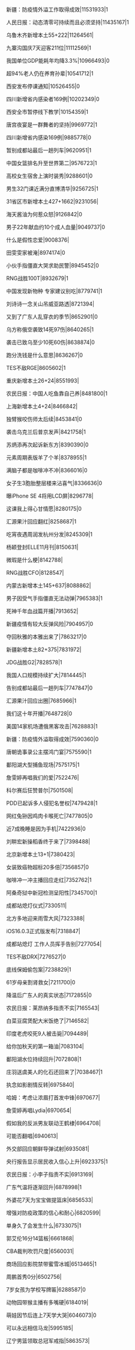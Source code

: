 新疆：防疫情外溢工作取得成效|11531933|1

人民日报：动态清零可持续而且必须坚持|11435167|1

乌鲁木齐新增本土55+222|11264561|

九寨沟国庆7天迎客211位|11112569|1

我国单位GDP能耗年均降3.3%|10966493|0

超94%老人仍在养育孙辈|10541712|1

西安发布停课通知|10526455|0

四川新增省内感染者169例|10202349|0

西安全市暂停线下教学|10154359|1

唐宫夜宴是一群舞者的坚持|9969772|1

四川新增省内感染169例|9885778|0

暂别成都站最后一趟列车|9620951|1

中国女篮排名升至世界第二|9576723|1

高校女生宿舍上演时装秀|9288601|0

男生32门课近满分直博清华|9256725|1

31省区市新增本土427+1662|9231056|

海天酱油为何惹众怒|9126842|0

男子22年献血约10个成人血量|9049737|0

什么是假性恋爱|9008376|

田雯雯家被淹|8974174|0

小伙手指僵直大哭求助民警|8945452|0

RNG战胜100T|8932679|1

中国发现新物种 专家建议别吃|8779741|1

刘诗诗一念关山吊威亚路透|8721394|

又到了广东人乱穿衣的季节|8652901|0

乌方称俄空袭致14死97伤|8640265|1

袭击已致乌至少10死60伤|8638874|0

跑分洗钱是什么意思|8636267|0

TES不敌RGE|8605602|1

重庆新增本土26+24|8551993|

农民日报：中国人吃鱼靠自己养|8481800|1

上海新增本土4+24|8466842|

独臂猴咬伤师太后续|8453841|0

袭击乌克兰后普京发声|8421758|1

苏炳添再次起诉新东方|8390390|0

元素周期表版羊了个羊|8378955|1

满脑子都是咖啡冲不冲|8366016|0

女子生3胞胎整层楼来沾喜气|8336636|0

曝iPhone SE 4将用LCD屏|8296778|

这课我上得心甘情愿|8280175|0

汇源果汁回应翻红|8258687|1

吃宵夜遇周润发杭州分发|8245309|1

杨颖登封ELLE11月刊|8150631|

微瑕是什么梗|8142788|

RNG战胜CFO|8128547|

内蒙古新增本土145+637|8088862|

男子因受气手指僵直无法动弹|7965383|1

死神千年血战篇开播|7913652|

新疆疫情有较大反弹风险|7904957|0

夺回秋雅的本雅出来了|7863217|0

新疆新增本土82+375|7831972|

JDG战胜G2|7828578|1

我国人口规模持续扩大|7814445|1

告别成都站最后一趟列车|7747847|0

汇源果汁回应出圈|7685966|1

我们这十年开播|7648728|0

美国14家机场遭俄黑客攻击|7628883|1

新疆：防疫情外溢取得成效|7590360|0

唐朝诡事录公主摆鸿门宴|7575590|1

鄱阳湖大型捕鱼现场|7575175|1

詹雯婷再唱我们的爱|7522476|

科尔赛后狂赞普尔|7501508|

PDD已起诉多人侵犯名誉权|7479428|1

网红兔狲因鸡肉卡喉死亡|7477805|0

近7成晚睡是因为手机|7422936|0

刘畊宏新操稻香终于来了|7398488|

北京新增本土13+1|7380423|

女装致癌物超标20多倍|7356857|0

咖啡冲一冲主播回应走红|7352762|1

阿桑奇狱中新冠检测呈阳性|7345700|1

成都站熄灯仪式|7330511|

北方多地迎来雨雪大风|7323388|

iOS16.0.3正式版发布|7318847|

成都站熄灯 工作人员挥手告别|7277054|

TES不敌DRX|7276527|0

底线保姆偷包案|7238829|1

61岁母亲割肾救女|7211700|0

降温后广东人的真实状态|7172855|0

农民日报：莱昂纳多指责不实|7165543|

白菜豆腐煲配大米饭绝了|7146582|

印度老虎咬死9人被击毙|7094489|

给你加秋天的第一箱油|7083104|

鄱阳湖水位持续回升|7072808|1

庄羽送虞美人的化石还回来了|7038467|1

执念如影剧情反转|6975840|

哈姆：考虑让浓眉打首发中锋|6970677|

詹雯婷再唱Lydia|6970654|

假如我的反派男友联动王鹤棣|6964708|

可能否翻唱|6940613|

外交部回应朝鲜导弹试射|6935081|

央行报告显示居民收入信心上升|6923375|1

农民日报：小李子指责不实|6913169|

广东气温将逐渐回升|6878998|1

外婆花7天为宝宝做提篮床|6856533|

增强对防疫政策的信心和耐心|6820599|

单身久了会发生什么|6733075|1

郭艾伦16分14篮板|6661868|

CBA裁判吹罚尺度|6560031|

商场回应影院禁带蜜雪冰城|6513465|1

周鹏首秀0分|6502756|

7岁女孩为学校写牌匾|6288587|0

动物园带猴主播有多嘴硬|6184019|

萌娃因节后连上7天学大哭|6046073|0

可以永远相信马龙|5995185|

辽宁男篮领取总冠军戒指|5863573|

